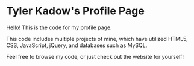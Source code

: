 # Tyler Kadow's Profile Page

Hello! This is the code for my profile page.

This code includes multiple projects of mine, which have utilized HTML5, CSS, JavaScript, jQuery, and databases such as MySQL.

Feel free to browse my code, or just check out the website for yourself!
